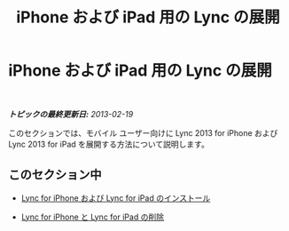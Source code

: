 ﻿---
title: iPhone および iPad 用の Lync の展開
TOCTitle: iPhone および iPad 用の Lync の展開
ms:assetid: becd732f-4515-48bb-bdce-e7d09ac85621
ms:mtpsurl: https://technet.microsoft.com/ja-jp/library/Hh690994(v=OCS.15)
ms:contentKeyID: 52056690
ms.date: 05/19/2016
mtps_version: v=OCS.15
ms.translationtype: HT
---

# iPhone および iPad 用の Lync の展開

 

_**トピックの最終更新日:** 2013-02-19_

このセクションでは、モバイル ユーザー向けに Lync 2013 for iPhone および Lync 2013 for iPad を展開する方法について説明します。

## このセクション中

  - [Lync for iPhone および Lync for iPad のインストール](lync-server-2013-installing-lync-for-iphone-and-ipad.md)

  - [Lync for iPhone と Lync for iPad の削除](lync-server-2013-removing-lync-for-iphone-and-ipad.md)


